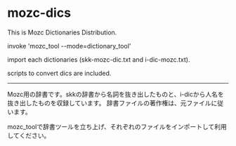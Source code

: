 # mozc-dics

This is Mozc Dictionaries Distribution.

invoke 'mozc_tool --mode=dictionary_tool'

import each dictionaries (skk-mozc-dic.txt and i-dic-mozc.txt).

scripts to convert dics are included.

-----
Mozc用の辞書です。skkの辞書から名詞を抜き出したものと、i-dicから人名を抜き出したものを収録しています。
辞書ファイルの著作権は、元ファイルに従います。

mozc_toolで辞書ツールを立ち上げ、それぞれのファイルをインポートして利用してください。

